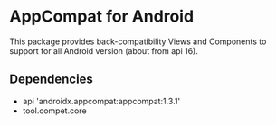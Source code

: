 # AppCompat for Android

This package provides back-compatibility Views and Components to support for
all Android version (about from api 16).


## Dependencies

- api 'androidx.appcompat:appcompat:1.3.1'
- tool.compet.core
